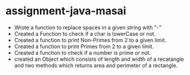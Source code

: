 # assignment-java-masai

- Wrote a function to replace spaces in a given string with "-"
- Created a Function to check if a char is lowerCase or not.
- Created a function to print Non-Primes from 2 to a given limit.
- Created a function to print Primes from 2 to a given limit.
- Created a function to check if a number is prime or not.
- created an Object which consists of length and width of a recatangle and two methods which returns area and perimeter of a rectangle.
